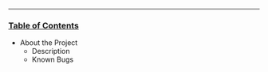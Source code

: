 --------------------------------

### <u>Table of Contents</u>
* About the Project
    * Description
    * Known Bugs
